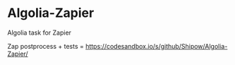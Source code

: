 # Algolia-Zapier
Algolia task for Zapier

Zap postprocess + tests = https://codesandbox.io/s/github/Shipow/Algolia-Zapier/
